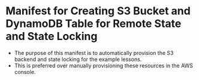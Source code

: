 # Manifest for Creating S3 Bucket and DynamoDB Table for Remote State and State Locking
* The purpose of this manifest is to automatically provision the S3 backend and state locking for the example lessons.
* This is preferred over manually provisioning these resources in the AWS console.
